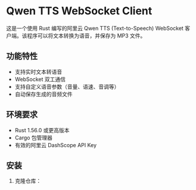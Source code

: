 # Qwen TTS WebSocket Client

这是一个使用 Rust 编写的阿里云 Qwen TTS (Text-to-Speech) WebSocket 客户端。该程序可以将文本转换为语音，并保存为 MP3 文件。

## 功能特性

- 支持实时文本转语音
- WebSocket 双工通信
- 支持自定义语音参数（音量、语速、音调等）
- 自动保存生成的音频文件

## 环境要求

- Rust 1.56.0 或更高版本
- Cargo 包管理器
- 有效的阿里云 DashScope API Key

## 安装

1. 克隆仓库： 